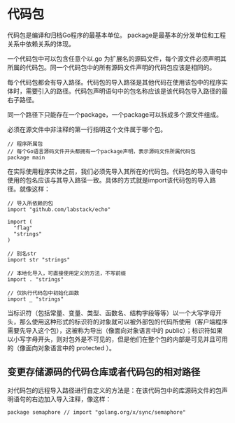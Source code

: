 # 代码包

代码包是编译和归档Go程序的最基本单位。
package是最基本的分发单位和工程关系中依赖关系的体现。

一个代码包中可以包含任意个以.go 为扩展名的源码文件，每个源文件必须声明其所属的代码包。同一个代码包中的所有源码文件声明的代码包应该是相同的。

每个代码包都会有导入路径。代码包的导入路径是其他代码在使用该包中的程序实体时，需要引入的路径。代码包声明语句中的包名称应该是该代码包导入路径的最右子路径。

同一个路径下只能存在一个package，一个package可以拆成多个源文件组成。

必须在源文件中非注释的第一行指明这个文件属于哪个包。

```
// 程序所属包
// 每个Go语言源码文件开头都拥有一个package声明，表示源码文件所属代码包
package main
```

在实际使用程序实体之前，我们必须先导入其所在的代码包。代码包的导入语句中使用的包名应该与其导入路径一致。具体的方式就是import该代码包的导入路径。就像这样：

```
// 导入所依赖的包
import "github.com/labstack/echo"
```
```
import (
  "flag"
  "strings"
)
```

```
// 别名str
import str "strings"
```


```
// 本地化导入，可直接使用定义的方法，不写前缀
import . "strings"
```


```
// 仅执行代码包中初始化函数
import _ "strings"
```

当标识符（包括常量、变量、类型、函数名、结构字段等等）以一个大写字母开头，那么使用这种形式的标识符的对象就可以被外部包的代码所使用（客户端程序需要先导入这个包），这被称为导出（像面向对象语言中的 public）；标识符如果以小写字母开头，则对包外是不可见的，但是他们在整个包的内部是可见并且可用的（像面向对象语言中的 protected ）。



## 变更存储源码的代码仓库或者代码包的相对路径
对代码包的远程导入路径进行自定义的方法是：在该代码包中的库源码文件的包声明语句的右边加入导入注释，像这样：
```
package semaphore // import "golang.org/x/sync/semaphore"
```










